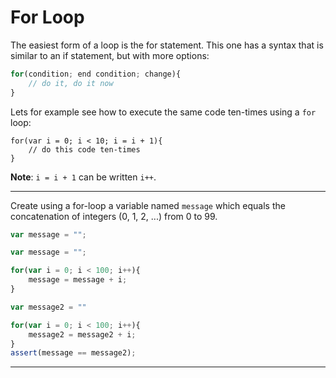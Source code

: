 # For Loop

The easiest form of a loop is the for statement. This one has a syntax that is similar to an if statement, but with more options:

```javascript
for(condition; end condition; change){
    // do it, do it now
}
```

Lets for example see how to execute the same code ten-times using a `for` loop:

```
for(var i = 0; i < 10; i = i + 1){
    // do this code ten-times
}
```

**Note**: `i = i + 1` can be written `i++`.


---

Create using a for-loop a variable named `message` which equals the concatenation of integers (0, 1, 2, ...) from 0 to 99.

```js
var message = "";
```

```js
var message = "";

for(var i = 0; i < 100; i++){
    message = message + i;
}
```

```js
var message2 = ""

for(var i = 0; i < 100; i++){
    message2 = message2 + i;
}
assert(message == message2);
```

---
